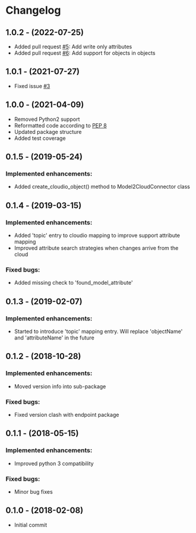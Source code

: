 # Changelog
## 1.0.2 - (2022-07-25)
- Added pull request [#5](https://github.com/boozo-unlimited/cloudio-glue-python/pull/5): Add write only attributes
- Added pull request [#6](https://github.com/boozo-unlimited/cloudio-glue-python/pull/6): Add support for objects in objects

## 1.0.1 - (2021-07-27)
- Fixed issue [#3](https://github.com/boozo-unlimited/cloudio-glue-python/issues/3)

## 1.0.0 - (2021-04-09)
- Removed Python2 support
- Reformatted code according to [PEP 8](https://www.python.org/dev/peps/pep-0008/)
- Updated package structure
- Added test coverage

## 0.1.5 - (2019-05-24)
### Implemented enhancements:
- Added create_cloudio_object() method to Model2CloudConnector class

## 0.1.4 - (2019-03-15)
### Implemented enhancements:
- Added 'topic' entry to cloudio mapping to improve support attribute mapping
- Improved attribute search strategies when changes arrive from the cloud
### Fixed bugs:
- Added missing check to 'found_model_attribute'

## 0.1.3 - (2019-02-07)
### Implemented enhancements:
- Started to introduce 'topic' mapping entry. Will replace
  'objectName' and 'attributeName' in the future

## 0.1.2 - (2018-10-28)
### Implemented enhancements:
- Moved version info into sub-package
### Fixed bugs:
- Fixed version clash with endpoint package

## 0.1.1 - (2018-05-15)
### Implemented enhancements:
- Improved python 3 compatibility
### Fixed bugs:
- Minor bug fixes

## 0.1.0 - (2018-02-08)
- Initial commit
